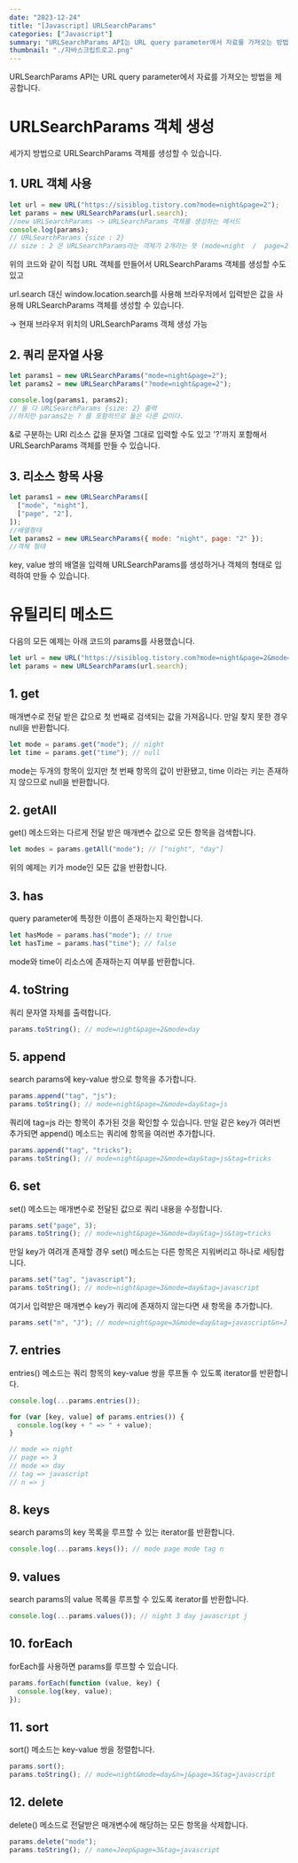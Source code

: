 ```yaml
---
date: "2023-12-24"
title: "[Javascript] URLSearchParams"
categories: ["Javascript"]
summary: "URLSearchParams API는 URL query parameter에서 자료를 가져오는 방법을 제공합니다."
thumbnail: "./자바스크립트로고.png"
---
```


URLSearchParams API는 URL query parameter에서 자료를 가져오는 방법을 제공합니다.

# URLSearchParams 객체 생성

세가지 방법으로 URLSearchParams 객체를 생성할 수 있습니다.

## 1. URL 객체 사용

```jsx
let url = new URL("https://sisiblog.tistory.com?mode=night&page=2");
let params = new URLSearchParams(url.search);
//new URLSearchParams -> URLSearchParams 객체를 생성하는 메서드
console.log(params);
// URLSearchParams {size : 2}
// size : 2 은 URLSearchParams라는 객체가 2개라는 뜻 (mode=night  /  page=2)
```

위의 코드와 같이 직접 URL 객체를 만들어서 URLSearchParams 객체를 생성할 수도 있고

url.search 대신 window.location.search를 사용해 브라우저에서 입력받은 값을 사용해 URLSearchParams 객체를 생성할 수 있습니다.

→ 현재 브라우저 위치의 URLSearchParams 객체 생성 가능

## 2. 쿼리 문자열 사용

```jsx
let params1 = new URLSearchParams("mode=night&page=2");
let params2 = new URLSearchParams("?mode=night&page=2");

console.log(params1, params2);
// 둘 다 URLSearchParams {size: 2} 출력
//하지만 params2는 ? 를 포함하므로 둘은 다른 값이다.
```

&로 구분하는 URI 리소스 값을 문자열 그대로 입력할 수도 있고 '?'까지 포함해서 URLSearchParams 객체를 만들 수 있습니다.

## 3. 리소스 항목 사용

```jsx
let params1 = new URLSearchParams([
  ["mode", "night"],
  ["page", "2"],
]);
//배열형태
let params2 = new URLSearchParams({ mode: "night", page: "2" });
//객체 형태
```

key, value 쌍의 배열을 입력해 URLSearchParams를 생성하거나 객체의 형태로 입력하여 만들 수 있습니다.

# 유틸리티 메소드

다음의 모든 예제는 아래 코드의 params를 사용했습니다.

```jsx
let url = new URL("https://sisiblog.tistory.com?mode=night&page=2&mode=day");
let params = new URLSearchParams(url.search);
```

## 1. get

매개변수로 전달 받은 값으로 첫 번째로 검색되는 값을 가져옵니다. 만일 찾지 못한 경우 null을 반환합니다.

```jsx
let mode = params.get("mode"); // night
let time = params.get("time"); // null
```

mode는 두개의 항목이 있지만 첫 번째 항목의 값이 반환됐고, time 이라는 키는 존재하지 않으므로 null을 반환합니다.

## 2. getAll

get() 메소드와는 다르게 전달 받은 매개변수 값으로 모든 항목을 검색합니다.

```jsx
let modes = params.getAll("mode"); // ["night", "day"]
```

위의 예제는 키가 mode인 모든 값을 반환합니다.

## 3. has

query parameter에 특정한 이름이 존재하는지 확인합니다.

```jsx
let hasMode = params.has("mode"); // true
let hasTime = params.has("time"); // false
```

mode와 time이 리소스에 존재하는지 여부를 반환합니다.

## 4. toString

쿼리 문자열 자체를 출력합니다.

```jsx
params.toString(); // mode=night&page=2&mode=day
```

## 5. append

search params에 key-value 쌍으로 항목을 추가합니다.

```jsx
params.append("tag", "js");
params.toString(); // mode=night&page=2&mode=day&tag=js
```

쿼리에 tag=js 라는 항목이 추가된 것을 확인할 수 있습니다. 만일 같은 key가 여러번 추가되면 append() 메소드는 쿼리에 항목을 여러번 추가합니다.

```jsx
params.append("tag", "tricks");
params.toString(); // mode=night&page=2&mode=day&tag=js&tag=tricks
```

## 6. set

set() 메소드는 매개변수로 전달된 값으로 쿼리 내용을 수정합니다.

```jsx
params.set("page", 3);
params.toString(); // mode=night&page=3&mode=day&tag=js&tag=tricks
```

만일 key가 여려개 존재할 경우 set() 메소드는 다른 항목은 지워버리고 하나로 세팅합니다.

```jsx
params.set("tag", "javascript");
params.toString(); // mode=night&page=3&mode=day&tag=javascript
```

여기서 입력받은 매개변수 key가 쿼리에 존재하지 않는다면 새 항목을 추가합니다.

```jsx
params.set("n", "J"); // mode=night&page=3&mode=day&tag=javascript&n=J
```

## 7. entries

entries() 메소드는 쿼리 항목의 key-value 쌍을 루프돌 수 있도록 iterator를 반환합니다.

```jsx
console.log(...params.entries());

for (var [key, value] of params.entries()) {
  console.log(key + " => " + value);
}

// mode => night
// page => 3
// mode => day
// tag => javascript
// n => j
```

## 8. keys

search params의 key 목록을 루프할 수 있는 iterator를 반환합니다.

```jsx
console.log(...params.keys()); // mode page mode tag n
```

## 9. values

search params의 value 목록을 루프할 수 있도록 iterator를 반환합니다.

```jsx
console.log(...params.values()); // night 3 day javascript j
```

## 10. forEach

forEach를 사용하면 params를 루프할 수 있습니다.

```jsx
params.forEach(function (value, key) {
  console.log(key, value);
});
```

## 11. sort

sort() 메소드는 key-value 쌍을 정렬합니다.

```jsx
params.sort();
params.toString(); // mode=night&mode=day&n=j&page=3&tag=javascript
```

## 12. delete

delete() 메소드로 전달받은 매개변수에 해당하는 모든 항목을 삭제합니다.

```jsx
params.delete("mode");
params.toString(); // name=Jeep&page=3&tag=javascript
```

